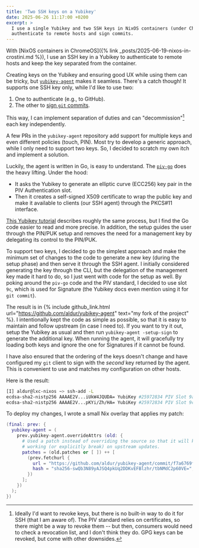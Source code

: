 ```yaml
---
title: 'Two SSH keys on a Yubikey'
date: 2025-06-26 11:17:00 +0200
excerpt: >
  I use a single Yubikey and two SSH keys in NixOS containers (under ChromeOS) to
  authenticate to remote hosts and sign commits.
---
```


With [NixOS containers in ChromeOS]({% link
_posts/2025-06-19-nixos-in-crostini.md %}), I use an SSH key in a Yubikey to
authenticate to remote hosts and keep the key separated from the container.

Creating keys on the Yubikey and ensuring good UX while using them can be
tricky, but [`yubikey-agent`](https://github.com/FiloSottile/yubikey-agent)
makes it seamless. There's a catch though! It supports one SSH key only,
while I'd like to use two:

1. One to authenticate (e.g., to GitHub).
2. The other to [sign `git` commits][sign_commits].

This way, I can implement separation of duties and can
"decommission"[^decommission] each key independently.

A few PRs in the `yubikey-agent` repository add support for multiple keys and
even different policies (touch, PIN). Most try to develop a generic approach,
while I only need to support two keys. So, I decided to scratch my own itch and
implement a solution.

Luckily, the agent is written in Go, is easy to understand. The
[`piv-go`](https://github.com/go-piv/piv-go) does the heavy lifting. Under the
hood:

- It asks the Yubikey to generate an elliptic curve (ECC256) key pair in the
PIV Authentication slot. 
- Then it creates a self-signed X509 certificate to wrap the public key and
make it available to clients (our SSH agent) through the PKCS#11 interface. 

[This Yubikey
tutorial](https://developers.yubico.com/PIV/Guides/PIV_Walk-Through.html)
describes roughly the same process, but I find the Go code easier to read
and more precise. In addition, the setup guides the user through the PIN/PUK
setup and removes the need for a management key by delegating its control to
the PIN/PUK.

To support two keys, I decided to go the simplest approach and make the minimum
set of changes to the code to generate a new key (during the setup phase) and
then serve it through the SSH agent. I initially considered generating the key
through the CLI, but the delegation of the management key made it hard to do,
so I just went with code for the setup as well. By poking around the `piv-go`
code and the PIV standard, I decided to use slot `9c`, which is used for
Signature (the Yubikey docs even mention using it for `git commit`). 

The result is in {% include github_link.html
url="https://github.com/aldur/yubikey-agent" text="my fork of the project" %}.
I intentionally kept the code as simple as possible, so that it is easy to
maintain and follow upstream (in case I need to). If you want to try it out,
setup the Yubikey as usual and then run `yubikey-agent -setup-sign` to generate
the additional key. When running the agent, it will gracefully try loading both
keys and ignore the one for Signatures if it cannot be found.

I have also ensured that the ordering of the keys doesn't change and have
configured my `git` client to sign with the _second_ key returned by the agent. 
This is convenient to use and matches my configuration on other hosts.

Here is the result:

```bash
[I] aldur@lxc-nixos ~> ssh-add -L
ecdsa-sha2-nistp256 AAAAE2V...iUkW4JQUDA= YubiKey #25972834 PIV Slot 9a
ecdsa-sha2-nistp256 AAAAE2V...pKYi/Zh/HA= YubiKey #25972834 PIV Slot 9c
```

To deploy my changes, I wrote a small Nix overlay that applies my patch:

```nix
(final: prev: {
  yubikey-agent = (
    prev.yubikey-agent.overrideAttrs (old: {
      # Used a patch instead of overriding the source so that it will keep
      # working (or explicitly break) on upstream updates.
      patches = (old.patches or [ ]) ++ [
        (prev.fetchurl {
          url = "https://github.com/aldur/yubikey-agent/commit/f7a6769fd832a867e62228c8ddb0133174db64bf.patch";
          hash = "sha256-swQb3N89yAJSQ4pkUq2DDKvEFBlzhr/tbNMdC2p60VE=";
        })
      ];
    })
  );
})
```

[^decommission]: Ideally I'd want to revoke keys, but there is no built-in way
    to do it for SSH (that I am aware of). The PIV standard relies on
    certificates, so there might be a way to revoke them -- but then, consumers
    would need to check a revocation list, and I don't think they do. GPG keys
    can be revoked, but come with other downsides.

[sign_commits]: https://docs.github.com/en/authentication/managing-commit-signature-verification/about-commit-signature-verification#ssh-commit-signature-verification
